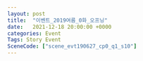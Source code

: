 ```yaml
---
layout: post
title:  "이벤트_2019여름_0화_오프닝"
date:   2021-12-18 20:00:00 +0000
categories: Event
Tags: Story Event
SceneCode: ["scene_evt190627_cp0_q1_s10"]
---
```

